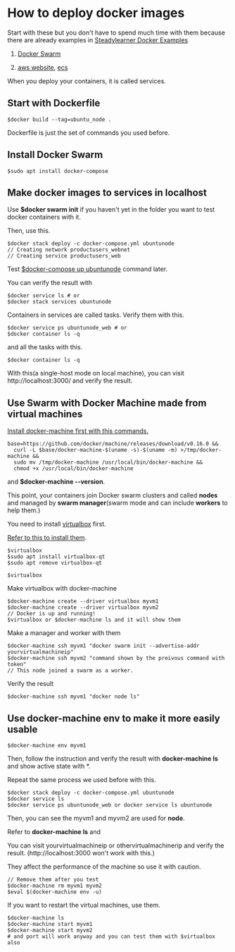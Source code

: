 # How to deploy docker images

Start with these but you don't have to spend much time with them because there are already examples in [Steadylearner Docker Examples](https://github.com/steadylearner/docker-examples)

1. [Docker Swarm](https://docs.docker.com/get-started/part3/)

2. [aws website](https://aws.amazon.com/pt/elasticbeanstalk/), [ecs](https://docker-curriculum.com/#docker-on-aws)

When you deploy your containers, it is called services.

## Start with Dockerfile

```console
$docker build --tag=ubuntu_node .
```

Dockerfile is just the set of commands you used before.

## Install Docker Swarm

```console
$sudo apt install docker-compose
```

## Make docker images to services in localhost

Use **$docker swarm init** if you haven't yet in the folder you want to test docker containers with it.

Then, use this.

```console
$docker stack deploy -c docker-compose.yml ubuntunode
// Creating network productusers_webnet
// Creating service productusers_web
```

Test [$docker-compose up ubuntunode](https://docs.docker.com/compose/) command later.

You can verify the result with

```console
$docker service ls # or
$docker stack services ubuntunode
```

Containers in services are called tasks. Verify them with this.

```console
$docker service ps ubuntunode_web # or
$docker container ls -q
```

and all the tasks with this.

```console
$docker container ls -q
```

With this(a single-host mode on local machine), you can visit http://localhost:3000/ and verify the result.

## Use Swarm with Docker Machine made from virtual machines

[Install docker-machine first with this commands.](https://docs.docker.com/machine/install-machine/#installing-machine-directly)

```console
base=https://github.com/docker/machine/releases/download/v0.16.0 &&
  curl -L $base/docker-machine-$(uname -s)-$(uname -m) >/tmp/docker-machine &&
  sudo mv /tmp/docker-machine /usr/local/bin/docker-machine &&
  chmod +x /usr/local/bin/docker-machine
```

and **$docker-machine --version**.

This point, your containers join Docker swarm clusters and called **nodes** and managed by **swarm manager**(swarm mode and can include **workers** to help them.)

You need to install [virtualbox](https://www.virtualbox.org/wiki/Linux_Downloads) first.

[Refer to this to install them](https://vitux.com/how-to-install-virtualbox-on-ubuntu/).

```console
$virtualbox
$sudo apt install virtualbox-qt
$sudo apt remove virtualbox-qt
```

```console
$virtualbox
```

Make virtualbox with docker-machine

```console
$docker-machine create --driver virtualbox myvm1
$docker-machine create --driver virtualbox myvm2
// Docker is up and running!
$virtualbox or $docker-machine ls and it will show them
```

Make a manager and worker with them

```console
$docker-machine ssh myvm1 "docker swarm init --advertise-addr yourvirtualmachineip"
$docker-machine ssh myvm2 "command shown by the preivous command with token"
// This node joined a swarm as a worker.
```

Verify the result

```console
$docker-machine ssh myvm1 "docker node ls"
```

## Use docker-machine env to make it more easily usable

```console
$docker-machine env myvm1
```

Then, follow the instruction and verify the result with **docker-machine ls** and show active state with *.

Repeat the same process we used before with this.

```console
$docker stack deploy -c docker-compose.yml ubuntunode
$docker service ls
$docker service ps ubuntunode_web or docker service ls ubuntunode
```

Then, you can see the myvm1 and myvm2 are used for **node**.

Refer to **docker-machine ls** and

You can visit yourvirtualmachineip or othervirtualmachinerip and verify the result.
(http://localhost:3000 won't work with this.)

They affect the performance of the machine so use it with caution.

```console
// Remove them after you test
$docker-machine rm myvm1 myvm2
$eval $(docker-machine env -u)
```

If you want to restart the virtual machines, use them.

```console
$docker-machine ls
$docker-machine start myvm1
$docker-machine start myvm2
# and port will work anyway and you can test them with $virtualbox also
```
